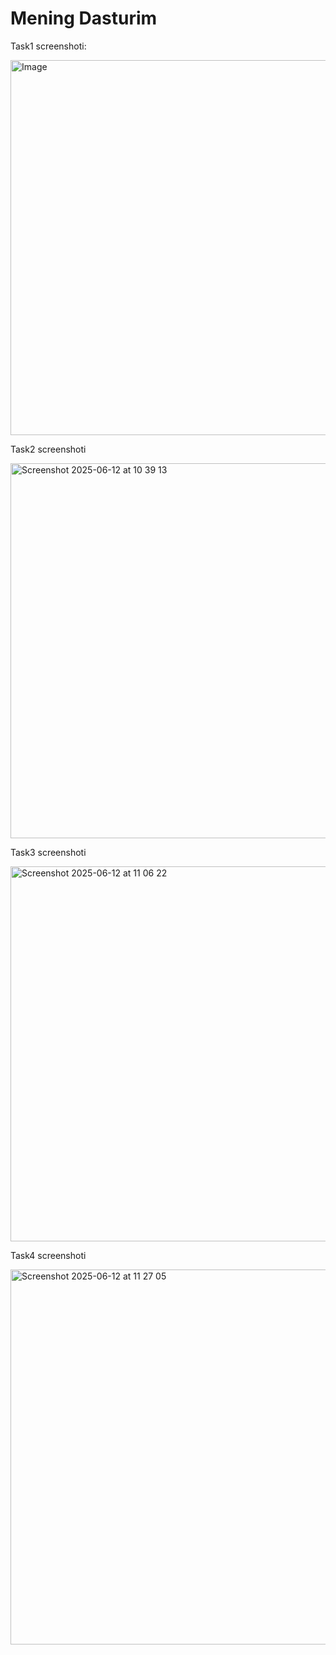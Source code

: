 # Mening Dasturim

 Task1 screenshoti:

<img width="600" alt="Image" src="https://github.com/user-attachments/assets/a46f5d95-47fb-4305-8175-cc0006ec58b5" />



Task2 screenshoti

<img width="600" alt="Screenshot 2025-06-12 at 10 39 13" src="https://github.com/user-attachments/assets/33139e33-fcc7-451b-98d3-1d5d767897a4" />



Task3 screenshoti

<img width="600" alt="Screenshot 2025-06-12 at 11 06 22" src="https://github.com/user-attachments/assets/7be968ac-2a79-4e29-8161-47f254196c8d" />



Task4 screenshoti

<img width="600" alt="Screenshot 2025-06-12 at 11 27 05" src="https://github.com/user-attachments/assets/7e9faaf6-4249-44c8-96f1-51f9d923f7f6" />
